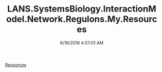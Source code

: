 ﻿---
title: LANS.SystemsBiology.InteractionModel.Network.Regulons.My.Resources
date: 6/16/2016 4:57:01 AM
---

[Resources](T-LANS.SystemsBiology.InteractionModel.Network.Regulons.My.Resources.Resources.html)
